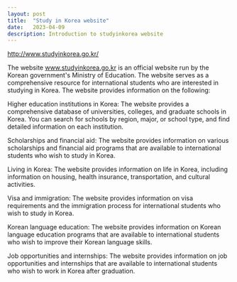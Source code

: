 ```yaml
---
layout: post
title:  "Study in Korea website"
date:   2023-04-09
description: Introduction to studyinkorea website
---
```



http://www.studyinkorea.go.kr/

The website www.studyinkorea.go.kr is an official website run by the Korean government's Ministry of Education. The website serves as a comprehensive resource for international students who are interested in studying in Korea. The website provides information on the following:

Higher education institutions in Korea: The website provides a comprehensive database of universities, colleges, and graduate schools in Korea. You can search for schools by region, major, or school type, and find detailed information on each institution.

Scholarships and financial aid: The website provides information on various scholarships and financial aid programs that are available to international students who wish to study in Korea.

Living in Korea: The website provides information on life in Korea, including information on housing, health insurance, transportation, and cultural activities.

Visa and immigration: The website provides information on visa requirements and the immigration process for international students who wish to study in Korea.

Korean language education: The website provides information on Korean language education programs that are available to international students who wish to improve their Korean language skills.

Job opportunities and internships: The website provides information on job opportunities and internships that are available to international students who wish to work in Korea after graduation.

